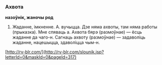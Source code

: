### Ахвота
**назоўнік, жаночы род**

1. Жаданне, імкненне. А. вучыцца. Дзе няма ахвоты, там няма работы (прыказка). Мне спяваць а. Ахвота бярэ (размоўнае) — ёсць жаданне да чаго-н. Сагнаць ахвоту (размоўнае) — задаволіць жаданне, нацешыцца, здаволіцца чым-н.

<a rel="author">[http://rv-blr.com/](http://rv-blr.com/slounik.jsp?letterId=0&maskId=0&pageId=317)</a>
